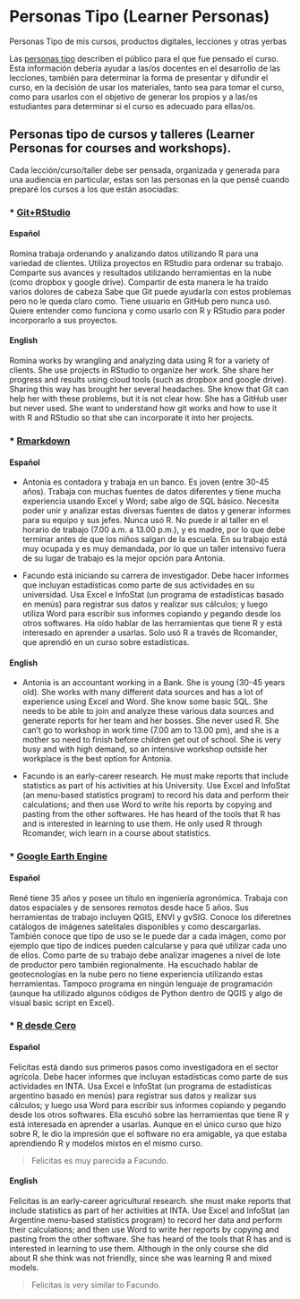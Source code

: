 # Personas Tipo (Learner Personas)

Personas Tipo de mis cursos, productos digitales, lecciones y otras yerbas

Las [personas tipo](https://teachtogether.tech/es/index.html#s:process-personas) describen el público para el que fue pensado el curso. Esta información debería ayudar a las/os docentes en el desarrollo de las lecciones, también para determinar la forma de presentar y difundir el curso, en la decisión de usar los materiales, tanto sea para tomar el curso, como para usarlos con el objetivo de generar los propios y a las/os estudiantes para determinar si el curso es adecuado para ellas/os.

## Personas tipo de cursos y talleres (Learner Personas for courses and workshops).

Cada lección/curso/taller debe ser pensada, organizada y generada para una audiencia en particular, estas son las personas en la que pensé cuando preparé los cursos a los que están asociadas:

### * [Git+RStudio](https://yabellini.netlify.app/es/courses/tallerdegitconr/)

#### Español
Romina trabaja ordenando y analizando datos utilizando R para una variedad de clientes. Utiliza proyectos en RStudio para ordenar su trabajo. Comparte sus avances y resultados utilizando herramientas en la nube (como dropbox y google drive). Compartir de esta manera le ha traído varios dolores de cabeza Sabe que Git puede ayudarla con estos problemas pero no le queda claro como. Tiene usuario en GitHub pero nunca usó. Quiere entender como funciona y como usarlo con R y RStudio para poder incorporarlo a sus proyectos.

#### English
Romina works by wrangling and analyzing data using R for a variety of clients. She use projects in RStudio to organize her work. She share her progress and results using cloud tools (such as dropbox and google drive). Sharing this way has brought her several headaches. She know that Git can help her with these problems, but it is not clear how. She has a GitHub user but never used. She want to understand how git works and how to use it with R and RStudio so that she can incorporate it into her projects.

### * [Rmarkdown](https://yabellini.netlify.app/es/courses/tallerrmarkdown/)

#### Español
- Antonia es contadora y trabaja en un banco. Es joven (entre 30-45 años). Trabaja con muchas fuentes de datos diferentes y tiene mucha experiencia usando Excel y Word; sabe algo de SQL básico. Necesita poder unir y analizar estas diversas fuentes de datos y generar informes para su equipo y sus jefes. Nunca usó R. No puede ir al taller en el horario de trabajo (7.00 a.m. a 13.00 p.m.), y es madre, por lo que debe terminar antes de que los niños salgan de la escuela. En su trabajo está muy ocupada y es muy demandada, por lo que un taller intensivo fuera de su lugar de trabajo es la mejor opción para Antonia.

- Facundo está iniciando su carrera de investigador. Debe hacer informes que incluyan estadísticas como parte de sus actividades en su universidad. Usa Excel e InfoStat (un programa de estadísticas basado en menús) para registrar sus datos y realizar sus cálculos; y luego utiliza Word para escribir sus informes copiando y pegando desde los otros softwares. Ha oído hablar de las herramientas que tiene R y está interesado en aprender a usarlas. Solo usó R a través de Rcomander, que aprendió en un curso sobre estadísticas.

#### English
- Antonia is an accountant working in a Bank. She is young (30-45 years old). She works with many different data sources and has a lot of experience using Excel and Word. She know some basic SQL. She needs to be able to join and analyze these various data sources and generate reports for her team and her bosses. She never used R. She can’t go to workshop in work time (7.00 am to 13.00 pm), and she is a mother so need to finish before children get out of school. She is very busy and with high demand, so an intensive workshop outside her workplace is the best option for Antonia.

- Facundo is an early-career research. He must make reports that include statistics as part of his activities at his University. Use Excel and InfoStat (an menu-based statistics program) to record his data and perform their calculations; and then use Word to write his reports by copying and pasting from the other softwares. He has heard of the tools that R has and is interested in learning to use them. He only used R through Rcomander, wich learn in a course about statistics.

### * [Google Earth Engine](https://yabellini.netlify.app/es/courses/gee_cai2019/)

#### Español
René tiene 35 años y posee un título en ingeniería agronómica. Trabaja con datos espaciales y de sensores remotos desde hace 5 años. Sus herramientas de trabajo incluyen QGIS, ENVI y gvSIG. Conoce los diferetnes catálogos de imágenes satelitales disponibles y como descargarlas. También conoce que tipo de uso se le puede dar a cada imágen, como por ejemplo que tipo de indices pueden calcularse y para qué utilizar cada uno de ellos. Como parte de su trabajo debe analizar imagenes a nivel de lote de productor pero también regionalmente. Ha escuchado hablar de geotecnologías en la nube pero no tiene experiencia utilizando estas herramientas. Tampoco programa en ningún lenguaje de programación (aunque ha utilizado algunos códigos de Python dentro de QGIS y algo de visual basic script en Excel).


### * [R desde Cero](https://yabellini.netlify.app/es/courses/rdesdecero/)

#### Español
Felicitas está dando sus primeros pasos como investigadora en el sector agrícola. Debe hacer informes que incluyan estadísticas como parte de sus actividades en INTA. Usa Excel e InfoStat (un programa de estadísticas argentino basado en menús) para registrar sus datos y realizar sus cálculos; y luego usa Word para escribir sus informes copiando y pegando desde los otros softwares. Ella escuhó sobre las herramientas que tiene R y está interesada en aprender a usarlas. Aunque en el único curso que hizo sobre R, le dio la impresión que el software no era amigable, ya que estaba aprendiendo R y modelos mixtos en el mismo curso.

> Felicitas es muy parecida a Facundo.

#### English
Felicitas is an early-career agricultural research. she must make reports that include statistics as part of her activities at INTA. Use Excel and InfoStat (an Argentine menu-based statistics program) to record her data and perform their calculations; and then use Word to write her reports by copying and pasting from the other software. She has heard of the tools that R has and is interested in learning to use them. Although in the only course she did about R she think was not friendly, since she was learning R and mixed models.

> Felicitas is very similar to Facundo.
